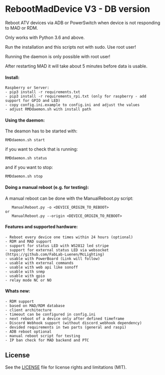 # RebootMadDevice V3 - DB version
Reboot ATV devices via ADB or PowerSwitch when device is not responding to MAD or RDM.

Only works with Python 3.6 and above.

Run the installation and this scripts not with sudo. Use root user!

Running the daemon is only possible with root user!

After restarting MAD it will take about 5 minutes before data is usable. 

#### Install:
```
Raspberry or Server:
- pip3 install -r requirements.txt
- pip3 install -r requirements_rpi.txt (only for raspberry - add support for GPIO and LED)
- copy config.ini.example to config.ini and adjust the values
- adjust RMDdaemon.sh with install path
```

#### Using the daemon:
 
The deamon has to be started with:
```
RMDdaemon.sh start
```
if you want to check that is running:
```
RMDdaemon.sh status
```

and if you want to stop:
```
RMDdaemon.sh stop
```

#### Doing a manual reboot (e.g. for testing):
 
A manual reboot can be done with the ManualReboot.py script:
```
   ManualReboot.py -o <DEVICE_ORIGIN_TO_REBOOT>
or
   ManualReboot.py --origin <DEVICE_ORIGIN_TO_REBOOT>
```

#### Features and supported hardware:
```
- Reboot every device one times within 24 hours (optional)
- RDM and MAD support
- support for status LED with WS2812 led stripe
- support for external status LED via websocket (https://github.com/FabLab-Luenen/McLighting)
- usable with PowerBoard (Link will follow)
- usable with external commands
- usable with web api like sonoff
- usable with snmp
- usable with gpio
- relay mode NC or NO
```
#### Whats new:
```
- RDM support
- based on MAD/RDM database 
- client architecture
- timeout can be configured in config.ini
- next reboot of a device only after defined timeframe
- Discord Webhook support (without discord_webhook dependency)
- devided requirements in two parts (general and raspi)
- ADB reboot optional
- manual reboot script for testing
- IP ban check for MAD backend and PTC
```
## License
See the [LICENSE](https://github.com/GhostTalker/RebootMadDevice/blob/master/LICENSE.md) file for license rights and limitations (MIT).
